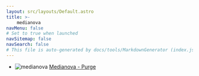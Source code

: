 ```yaml
---
layout: src/layouts/Default.astro
title: >-
    medianova
navMenu: false
# Set to true when launched
navSitemap: false
navSearch: false
# This file is auto-generated by docs/tools/MarkdownGenerator (index.js)
---
```


<ul>

<li>

![medianova](https://i.octopus.com/library/step-templates/medianova.png) [Medianova - Purge](/integrations/medianova/medianova-purge)

</li>
        
</ul>

